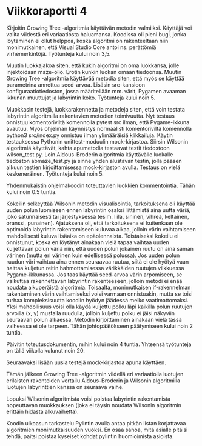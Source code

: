 # Viikkoraportti 4
Kirjoitin Growing Tree -algoritmia käyttävän metodin valmiiksi. Käyttäjä voi valita viidestä eri variaatiosta haluamansa. Koodissa oli pieni bugi, jonka löytäminen ei ollut helppoa, koska algoritmi on rakenteeltaan niin monimutkainen, että Visual Studio Core antoi ns. perättömiä virhemerkintöjä. Työtunteja kului noin 3,5.

Muutin luokkajakoa siten, että kukin algoritmi on oma luokkansa, jolle injektoidaan maze-olio. Erotin kunkin luokan omaan tiedoonsa. Muutin Growing Tree -algoritmia käyttävää metodia siten, että myös se käyttää parametrina annettua seed-arvoa. Lisäsin src-kansioon konfiguraatiotiedoston, jossa määritellään mm. värit, Pygamen avaaman ikkunan muuttujat ja labyrintin koko. Työtunteja kului noin 5.

Muokkasin testejä, luokkarakennetta ja metodeja siten, että voin testata labyrintin algoritmilla rakentavien metodien toimivuutta. Nyt testaus onnistuu komentoriviltä komennolla pytest src ilman, että Pygame-ikkuna avautuu. Myös ohjelman käynnistys normaalisti komentoriviltä komennolla python3 src/index.py onnistuu ilman ylimääräisiä klikkailuja. Käytin testauksessa Pythonin unittest-moduulin mock-kirjastoa. Siirsin Wilsonin algoritmiä käyttävät, kahta apumetodia testaavat testit tiedostoon wilson_test.py. Loin Aldous-Broderin algoritmia käyttävälle luokalle tiedoston abmaze_test.py ja sinne yhden alustavan testin, jolla pääsen alkuun testien kirjoittamisessa mock-kirjaston avulla. Testaus on vielä keskeneräinen. Työtunteja kului noin 5.

Yhdenmukaistin ohjelmakoodin toteuttavien luokkien kommentointia. Tähän kului noin 0.5 tuntia.

Kokeilin selkeyttää Wilsonin metodin visualisointia, tarkoituksena oli käyttää uuden polun luomiseen ennen labyrintin osaksi liittämistä aina uutta väriä, joko satunnaisesti tai järjestyksessä (esim. liila, sininen, vihreä, keltainen, oranssi, punainen). Ajatuksena oli, että tarkoituksena ei kuitenkaan ole optimoida labyrintin rakentamiseen kuluvaa aikaa, jolloin värin vaihtamiseen mahdollisesti kuluva lisäaika on epäolennaista. Toistaiseksi kokeilu ei onnistunut, koska en löytänyt ainakaan vielä tapaa vaihtaa uuden kuljettavan polun väriä niin, että uuden polun jokainen ruutu on aina saman värinen (mutta eri värinen kuin edellisessä polussa). Jos uuden polun ruudun väri vaihtuu aina ennen seuraavaa ruutua, siitä ei ole hyötyä vaan haittaa kuljetun reitin hahmottamisessa värikkäiden ruutujen vilkkuessa Pygame-ikkunassa. Jos taas käyttää seed-arvoa värin arpomiseen, se vaikuttaa rakennettavan labyrintin rakenteeseen, jolloin metodi ei enää noudata alkuperäistä algoritmia. Toisaalta, monimutkaisen if-rakennelman rakentaminen värin vaihtamiseksi voisi varmaan onnistuakin, mutta se toisi turhaa kompleksisuutta koodiin hyödyn jäädessä melko vaatimattomaksi. Yksi mahdollisuus voisi olla käydä kuljettu polku läpi kaikilla polun ruutujen arvoilla (x, y) mustalla ruudulla, jolloin kuljettu polku ei jäisi näkyviin seuraavan polun alkaessa. Metodin kirjoittaminen ainakaan vielä tässä vaiheessa ei ole tarpeen. Tähän johtopäätökseen päätymiseen kului noin 2 tuntia.

Päivitin toteutusdokumentin, mihin kului noin 4 tuntia. Yhteensä työtunteja on tällä viikolla kulunut noin 20.

Seuraavaksi lisään uusia testejä mock-kirjastoa apuna käyttäen.

Tämän jälkeen Growing Tree -algoritmin viidellä eri variaatiolla luotujen erilaisten rakenteiden vertailu Aldous-Broderin ja Wilsonin algoritmilla luotujen labyrinttien kanssa on seuraava vaihe.

Lopuksi Wilsonin algoritmista voisi poistaa labyrintin rakentamista nopeuttavan muokkauksen (joka ei täysin noudata Wilsonin algoritmin erittäin hidasta alkuvaihetta).

Koodin ulkoasun tarkastelu Pylintin avulla antaa pitkän listan korjattavaa algoritmien monimutkaisuuden vuoksi. En osaa sanoa, mitä asialle pitäisi tehdä, paitsi poistaa kyseiset kohdat pylintin huomioimista asioista.
